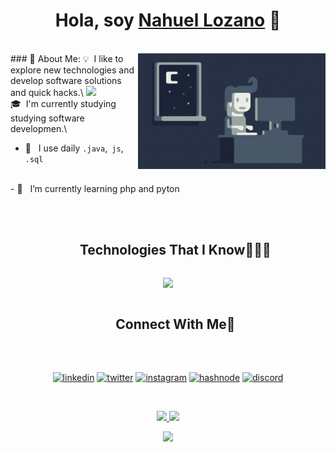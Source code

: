  <div align="center">
     <h1 align="center">Hola, soy <a href="">Nahuel Lozano</a> 👋</h1>
 </div>
 <img src="">
 
 
 <br>
 <img alt="Night Coding" src="https://raw.githubusercontent.com/AVS1508/AVS1508/master/assets/Night-Coding.gif" align="right"/>
### 🤵 About Me:
💡 &nbsp;I like to explore new technologies and develop software solutions and quick hacks.\
<img src="https://media.giphy.com/media/WUlplcMpOCEmTGBtBW/giphy.gif" width="30">
<br>  
🎓 &nbsp;I'm currently studying studying software developmen.\
    
- 🤔 &nbsp; I use daily ```.java```,``` js```, ```.sql```
<br>
- 🌱 &nbsp; I’m currently learning php and pyton
 <br>
 <br>
<div id="user-content-toc">
  <ul align="center">
   <br>
    <summary><h2 style="display: inline-block">Technologies That I Know👨🏻‍💻</h2></summary>
  </ul>
</div>
<!--tech stack icons-->
<p align="center">
<!--<a href="https://skillicons.dev">-->
    <img src="https://skillicons.dev/icons?i=git,css,discord,php,github,html,java,js,linux,mysql,nodejs,react " />
  </a>
</p>


<!-- Connect with me -->
<!--h2 without bottom border-->
<div id="user-content-toc">
  <ul align="center">
    <summary><h2 style="display: inline-block">Connect With Me🤝</h2></summary>
  </ul>
</div>

<br>

<!--icons and links-->
<p align="center">
<a href="https://www.linkedin.com/in/nahuel-lozano-1862a7302" target="blank"><img align="center" src="https://user-images.githubusercontent.com/88904952/234979284-68c11d7f-1acc-4f0c-ac78-044e1037d7b0.png" alt="linkedin" height="50" width="50" /></a>
<a href="https://twitter.com/1010nishant" target="blank"><img align="center" src="https://user-images.githubusercontent.com/88904952/234980676-61bfb021-ecc8-48f7-88e6-34c1b06c4a58.png" alt="twitter" height="50" width="50" /></a> 
<a href="https://www.instagram.com/lozanonahue?igsh=MnE0cHAyZ2pqOWNi" target="blank"><img align="center" src="https://user-images.githubusercontent.com/88904952/234981169-2dd1e58f-4b7e-468c-8213-034ba62156c3.png" alt="instagram" height="50" width="50" /></a>
<a href="https://1010nishant.hashnode.dev/" target="blank"><img align="center" src="https://user-images.githubusercontent.com/88904952/234982196-562aea17-5532-4550-8c08-1c7cb994a541.png" alt="hashnode" height="50" width="50" /></a>
<a href="https://discordapp.com/users/751515335009501235" target="blank"><img align="center" src="https://user-images.githubusercontent.com/88904952/234982627-019fd336-6248-453c-9b05-97c13fd1d207.png" alt="discord" height="50" width="50" /></a>
  
</p>

<br>

<p align="center">
  <a href="https://github.com/NahueeLozano">
    <img height="180em" src="https://github-readme-stats-eight-theta.vercel.app/api?username=NahueeLozano&show_icons=true&theme=algolia&include_all_commits=true&count_private=true"/>
  </a>
  <a href="https://github.com/NahueeLozano">
    <img height="180em" src="https://github-readme-stats-eight-theta.vercel.app/api/top-langs/?username=NahueeLozano&layout=compact&langs_count=8&theme=algolia"/>
  </a>
</p>

<p align="center">
  <img height="180em" src="https://github-readme-streak-stats.herokuapp.com/?user=NahueeLozano&theme=dark&hide_border=true"/>
</p>



